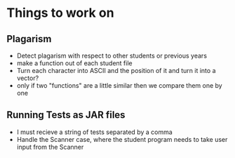 <h1> Things to work on </h1>
<h2>Plagarism</h2>
<ul>
    <li>Detect plagarism with respect to other students or previous years</li>
    <li>make a function out of each student file</li>
    <li>Turn each character into ASCII and the position of it and turn it into a vector?</li>
    <li>only if two "functions" are a little similar then we compare them one by one</li>
</ul>
<h2>Running Tests as JAR files</h2>
<ul>
    <li>I must recieve a string of tests separated by a comma</li>
    <li>Handle the Scanner case, where the student program needs to take user input from the Scanner</li>
    
</ul>

